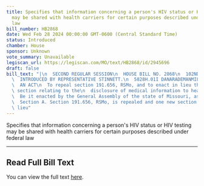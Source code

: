 ```yaml
---
title: Specifies that information concerning a person's HIV status or HIV testing
  may be shared with health carriers for certain purposes described under federal
  law
bill_number: HB2868
date: Wed Feb 28 2024 00:00:00 GMT-0600 (Central Standard Time)
status: Introduced
chamber: House
sponsor: Unknown
vote_summary: Unavailable
legiscan_url: https://legiscan.com/MO/text/HB2868/id/2945696
draft: false
bill_text: "|\n  SECOND REGULAR SESSION\n  HOUSE BILL NO. 2868\n  102ND GENERAL ASSEMBLY\n\
  \  INTRODUCED BY REPRESENTATIVE STINNETT.\n  5828H.01I DANARADEMANMILLER,ChiefClerk\n\
  \  AN ACT\n  To repeal section 191.656, RSMo, and to enact in lieu thereof one new\
  \ section relating to the\n  disclosure of medical information to health carriers.\n\
  \  Be it enacted by the General Assembly of the state of Missouri, as follows:\n\
  \  Section A. Section 191.656, RSMo, is repealed and one new section enacted in\
  \ lieu"
---
```

Specifies that information concerning a person's HIV status or HIV testing may be shared with health carriers for certain purposes described under federal law

---

## Read Full Bill Text

You can view the full text [here](https://legiscan.com/MO/text/HB2868/id/2945696).
